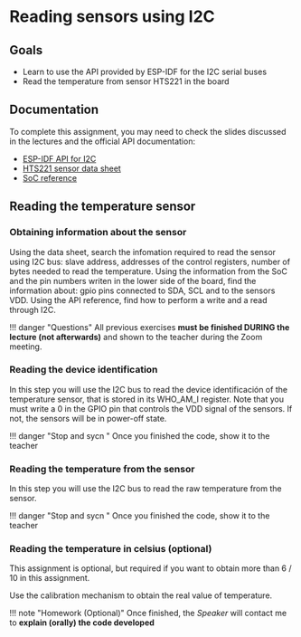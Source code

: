 # Reading sensors using I2C

## Goals

* Learn to use the API provided by ESP-IDF for the I2C serial buses
* Read the temperature from sensor HTS221 in the board

## Documentation

To complete this assignment, you may need to check the slides discussed in the lectures and the official API documentation:

* [ESP-IDF API for I2C](https://docs.espressif.com/projects/esp-idf/en/latest/esp32/api-reference/peripherals/i2c.html)
* [HTS221 sensor data sheet](https://www.st.com/resource/en/datasheet/hts221.pdf)
* [SoC reference](https://docs.espressif.com/projects/espressif-esp-iot-solution/en/latest/hw-reference/ESP32-MeshKit-Sense_guide.html)

## Reading the temperature sensor

### Obtaining information about the sensor

Using the data sheet, search the infomation required to read the sensor using I2C bus: slave address, addresses of the control registers, number of bytes needed to read the temperature.
Using the information from the SoC and the pin numbers writen in  the lower side of the board, find the information about: gpio pins connected to SDA, SCL and to the sensors VDD.
Using the API reference, find how to perform a write and a read through I2C.



!!! danger "Questions"
     All previous exercises **must be finished DURING the lecture (not afterwards)** and shown to the teacher during the Zoom meeting. 

### Reading the device identification

In this step you will use the I2C bus to read the device identificación of the temperature sensor, that is stored in its WHO_AM_I register.
Note that you must write a 0 in the GPIO pin that controls the VDD signal of the sensors. If not, the sensors will be in power-off state.

!!! danger "Stop and sycn "
     Once you finished the code, show it to the teacher

### Reading the temperature from the sensor

In this step you will use the I2C bus to read the raw temperature from the sensor.

!!! danger "Stop and sycn "
     Once you finished the code, show it to the teacher

### Reading the temperature in celsius (optional)

This assignment is optional, but required if you want to obtain more than 6 / 10 in this assignment. 

Use the calibration mechanism to obtain the real value of temperature.

!!! note "Homework (Optional)"
	Once finished, the *Speaker* will contact me to **explain (orally) the code developed**
	







